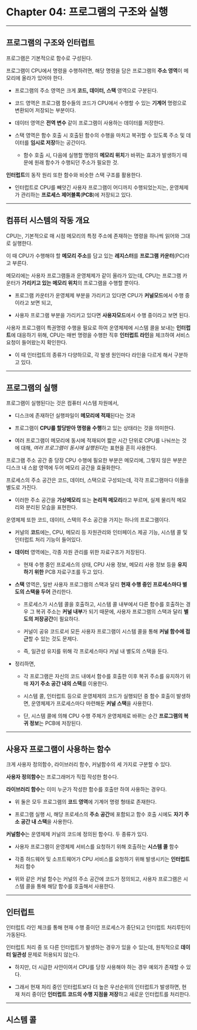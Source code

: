 # Chapter 04: 프로그램의 구조와 실행

---

## 프로그램의 구조와 인터럽트

프로그램은 기본적으로 함수로 구성된다.

프로그램이 CPU에서 명령을 수행하려면, 해당 명령을 담은 프로그램의 **주소 영역**이 메모리에 올라가 있어야 한다.

- 프로그램의 주소 영역은 크게 **코드, 데이터, 스택** 영역으로 구분된다.

- 코드 영역은 프로그램 함수들의 코드가 CPU에서 수행할 수 있는 **기계어** 명령으로 변환되어 저장되는 부분이다.

- 데이터 영역은 **전역 변수** 같이 프로그램이 사용하는 데이터를 저장한다.

- 스택 영역은 함수 호출 시 호출된 함수의 수행을 마치고 복귀할 수 있도록 주소 및 데이터를 **임시로 저장**하는 공간이다.
  
  - 함수 호출 시, 다음에 실행할 명령의 **메모리 위치**가 바뀌는 효과가 발생하기 때문에 원래 함수가 수행되던 주소가 필요한 것.

**인터럽트**의 동작 원리 또한 함수와 비슷한 스택 구조를 활용한다.

- 인터럽트로 CPU를 빼앗긴 사용자 프로그램이 어디까지 수행되었는지는, 운영체제가 관리하는 **프로세스 제어블록**(**PCB**)에 저장되고 있다.

---

## 컴퓨터 시스템의 작동 개요

CPU는, 기본적으로 매 시점 메모리의 특정 주소에 존재하는 명령을 하나씩 읽어와 그대로 실행한다.

이 때 CPU가 수행해야 할 **메모리 주소**를 담고 있는 **레지스터**를 **프로그램 카운터**(PC)라고 부른다.

메모리에는 사용자 프로그램들과 운영체제가 같이 올라가 있는데, CPU는 프로그램 카운터가 **가리키고 있는 메모리 위치**의 프로그램을 수행할 뿐이다.

- 프로그램 카운터가 운영체제 부분을 가리키고 있다면 CPU가 **커널모드**에서 수행 중이라고 보면 되고,

- 사용자 프로그램 부분을 가리키고 있다면 **사용자모드**에서 수행 중이라고 보면 된다.

사용자 프로그램이 특권명령 수행을 필요로 하여 운영체제에 시스템 콜을 보내는 **인터럽트**에 대응하기 위해, CPU는 매번 명령을 수행한 직후 **인터럽트 라인**을 체크하여 서비스 요청이 들어왔는지 확인한다.

- 이 때 인터럽트의 종류가 다양하므로, 각 발생 원인마다 라인을 다르게 해서 구분하고 있다.

---

## 프로그램의 실행

프로그램이 실행된다는 것은 컴퓨터 시스템 차원에서,

- 디스크에 존재하던 실행파일이 **메모리에 적재**된다는 것과

- 프로그램이 **CPU를 할당받아 명령을 수행**하고 있는 상태라는 것을 의미한다.

- 여러 프로그램이 메모리에 동시에 적재되어 짧은 시간 단위로 CPU를 나눠쓰는 것에 대해, *여러 프로그램이 동시에 실행된다*는 표현을 흔히 사용한다.

프로그램 주소 공간 중 당장 CPU 수행에 필요한 부분은 메모리에, 그렇지 않은 부분은 디스크 내 스왑 영역에 두어 메모리 공간을 효율화한다.

프로세스의 주소 공간은 코드, 데이터, 스택으로 구성되는데, 각각 프로그램마다 이들을 별도로 가진다.

- 이러한 주소 공간을 **가상메모리** 또는 **논리적 메모리**라고 부르며, 실제 물리적 메모리와 분리된 모습을 표현한다.

운영체제 또한 코드, 데이터, 스택의 주소 공간을 가지는 하나의 프로그램이다.

- 커널의 **코드**에는, CPU, 메모리 등 자원관리와 인터페이스 제공 기능, 시스템 콜 및 인터럽트 처리 기능이 들어있다.

- **데이터** 영역에는, 각종 자원 관리를 위한 자료구조가 저장된다.
  
  - 현재 수행 중인 프로세스의 상태, CPU 사용 정보, 메모리 사용 정보 등을 **유지하기 위한** PCB 자료구조를 두고 있다.

- **스택** 영역은, 일반 사용자 프로그램의 스택과 달리 **현재 수행 중인 프로세스마다 별도의 스택을 두어** 관리한다.
  
  - 프로세스가 시스템 콜을 호출하고, 시스템 콜 내부에서 다른 함수를 호출하는 경우 그 복귀 주소는 **커널 내부**가 되기 때문에, 사용자 프로그램의 스택과 달리 **별도의 저장공간**이 필요하다.
  
  - 커널이 공유 코드로서 모든 사용자 프로그램이 시스템 콜을 통해 **커널 함수에 접근**할 수 있는 것도 문제다.
  
  - 즉, 일관성 유지를 위해 각 프로세스마다 커널 내 별도의 스택을 둔다.

- 정리하면,
  
  - 각 프로그램은 자신의 코드 내에서 함수를 호출한 이후 복귀 주소를 유지하기 위해 **자기 주소 공간 내의 스택**를 이용한다.
  
  - 시스템 콜, 인터럽트 등으로 운영체제의 코드가 실행되던 중 함수 호출이 발생하면, 운영체제가 프로세스마다 마련해둔 **커널 스택**을 사용한다.
  
  - 단, 시스템 콜에 의해 CPU 수행 주체가 운영체제로 바뀌는 순간 **프로그램의 복귀 정보**는 PCB에 저장된다.

---

## 사용자 프로그램이 사용하는 함수

크게 사용자 정의함수, 라이브러리 함수, 커널함수의 세 가지로 구분할 수 있다.

**사용자 정의함수**는 프로그래머가 직접 작성한 함수다.

**라이브러리 함수**는 이미 누군가 작성한 함수를 호출만 하여 사용하는 경우다.

- 위 둘은 모두 프로그램의 **코드 영역**에 기계어 명령 형태로 존재한다.

- 프로그램 실행 시, 해당 프로세스의 **주소 공간**에 포함되고 함수 호출 시에도 **자기 주소 공간 내 스택**을 사용한다.

**커널함수**는 운영체제 커널의 코드에 정의된 함수다. 두 종류가 있다.

- 사용자 프로그램이 운영체제 서비스를 요청하기 위해 호출하는 **시스템 콜** 함수

- 각종 하드웨어 및 소프트웨어가 CPU 서비스를 요청하기 위해 발생시키는 **인터럽트** 처리 함수

- 위와 같은 커널 함수는 커널의 주소 공간에 코드가 정의되고, 사용자 프로그램은 시스템 콜을 통해 해당 함수를 호출해서 사용한다.

---

## 인터럽트

인터럽트 라인 체크를 통해 현재 수행 중이던 프로세스가 중단되고 인터럽트 처리루틴이 가동된다.

인터럽트 처리 중 또 다른 인터럽트가 발생하는 경우가 있을 수 있는데, 원칙적으로 **데이터 일관성** 문제로 허용되지 않는다.

- 하지만, 더 시급한 사안이여서 CPU를 당장 사용해야 하는 경우 예외가 존재할 수 있다.

- 그래서 현재 처리 중인 인터럽트보다 더 높은 우선순위의 인터럽트가 발생하면, 현재 처리 중이던 **인터럽트 코드의 수행 지점을 저장**하고 새로운 인터럽트를 처리한다.

---

## 시스템 콜


